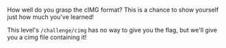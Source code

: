 How well do you grasp the cIMG format?
This is a chance to show yourself just how much you've learned!

This level's `/challenge/cimg` has no way to give you the flag, but we'll give you a cimg file containing it!
